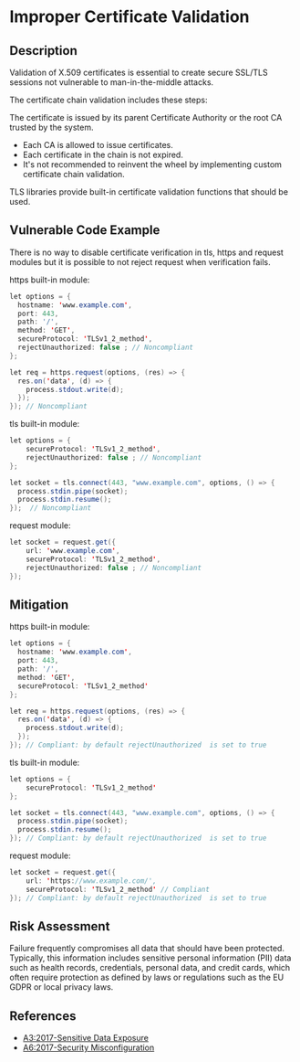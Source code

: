 # Improper Certificate Validation

## Description
Validation of X.509 certificates is essential to create secure SSL/TLS sessions not vulnerable to man-in-the-middle attacks.

The certificate chain validation includes these steps:

The certificate is issued by its parent Certificate Authority or the root CA trusted by the system.
* Each CA is allowed to issue certificates.
* Each certificate in the chain is not expired.
* It's not recommended to reinvent the wheel by implementing custom certificate chain validation.

TLS libraries provide built-in certificate validation functions that should be used.

## Vulnerable Code Example
There is no way to disable certificate verification in tls, https and request modules but it is possible to not reject request when verification fails.

https built-in module:
```java
let options = {
  hostname: 'www.example.com',
  port: 443,
  path: '/',
  method: 'GET',
  secureProtocol: 'TLSv1_2_method',
  rejectUnauthorized: false ; // Noncompliant
};

let req = https.request(options, (res) => {
  res.on('data', (d) => {
    process.stdout.write(d);
  });
}); // Noncompliant
```
tls built-in module:

```java
let options = {
    secureProtocol: 'TLSv1_2_method',
    rejectUnauthorized: false ; // Noncompliant
};

let socket = tls.connect(443, "www.example.com", options, () => {
  process.stdin.pipe(socket);
  process.stdin.resume();
});  // Noncompliant
```
request module:

```java
let socket = request.get({
    url: 'www.example.com',
    secureProtocol: 'TLSv1_2_method',
    rejectUnauthorized: false ; // Noncompliant
});
```

## Mitigation
https built-in module:

```java
let options = {
  hostname: 'www.example.com',
  port: 443,
  path: '/',
  method: 'GET',
  secureProtocol: 'TLSv1_2_method'
};

let req = https.request(options, (res) => {
  res.on('data', (d) => {
    process.stdout.write(d);
  });
}); // Compliant: by default rejectUnauthorized  is set to true
```
tls built-in module:

```java
let options = {
    secureProtocol: 'TLSv1_2_method'
};

let socket = tls.connect(443, "www.example.com", options, () => {
  process.stdin.pipe(socket);
  process.stdin.resume();
}); // Compliant: by default rejectUnauthorized  is set to true
```
request module:

```java
let socket = request.get({
    url: 'https://www.example.com/',
    secureProtocol: 'TLSv1_2_method' // Compliant
}); // Compliant: by default rejectUnauthorized  is set to true
```


## Risk Assessment
Failure frequently compromises all data that should have been protected. Typically, this information includes sensitive personal information (PII) data such as health records, credentials, personal data, and credit cards, which often require protection as defined by laws or regulations such as the EU GDPR or local privacy laws.


## References
* [A3:2017-Sensitive Data Exposure]
* [A6:2017-Security Misconfiguration]


[A3:2017-Sensitive Data Exposure]:https://owasp.org/www-project-top-ten/2017/A3_2017-Sensitive_Data_Exposure.html
[A6:2017-Security Misconfiguration]:https://owasp.org/www-project-top-ten/2017/A6_2017-Security_Misconfiguration.html

